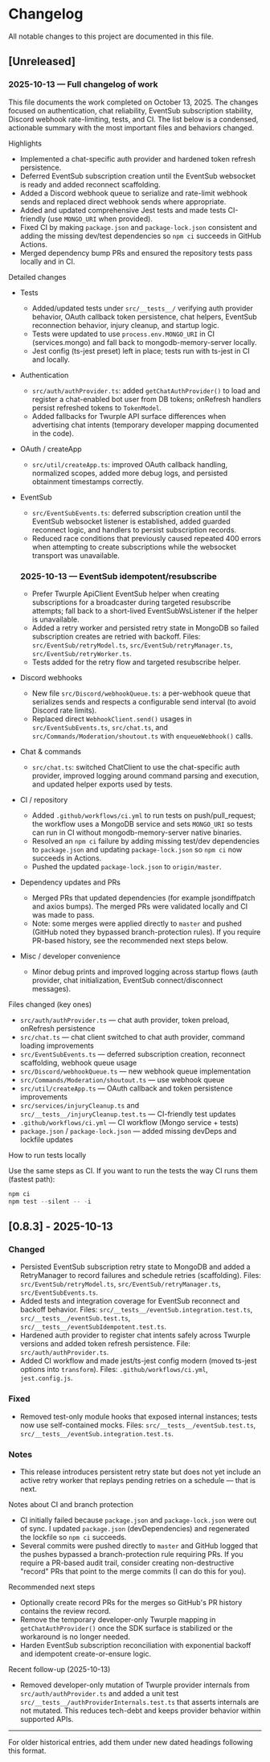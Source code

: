 # Changelog

All notable changes to this project are documented in this file.

## [Unreleased]

### 2025-10-13 — Full changelog of work

This file documents the work completed on October 13, 2025. The changes focused on authentication, chat reliability, EventSub subscription stability, Discord webhook rate-limiting, tests, and CI. The list below is a condensed, actionable summary with the most important files and behaviors changed.

Highlights
- Implemented a chat-specific auth provider and hardened token refresh persistence.
- Deferred EventSub subscription creation until the EventSub websocket is ready and added reconnect scaffolding.
- Added a Discord webhook queue to serialize and rate-limit webhook sends and replaced direct webhook sends where appropriate.
- Added and updated comprehensive Jest tests and made tests CI-friendly (use `MONGO_URI` when provided).
- Fixed CI by making `package.json` and `package-lock.json` consistent and adding the missing dev/test dependencies so `npm ci` succeeds in GitHub Actions.
- Merged dependency bump PRs and ensured the repository tests pass locally and in CI.

Detailed changes

- Tests
  - Added/updated tests under `src/__tests__/` verifying auth provider behavior, OAuth callback token persistence, chat helpers, EventSub reconnection behavior, injury cleanup, and startup logic.
  - Tests were updated to use `process.env.MONGO_URI` in CI (services.mongo) and fall back to mongodb-memory-server locally.
  - Jest config (ts-jest preset) left in place; tests run with ts-jest in CI and locally.

- Authentication
  - `src/auth/authProvider.ts`: added `getChatAuthProvider()` to load and register a chat-enabled bot user from DB tokens; onRefresh handlers persist refreshed tokens to `TokenModel`.
  - Added fallbacks for Twurple API surface differences when advertising chat intents (temporary developer mapping documented in the code).

- OAuth / createApp
  - `src/util/createApp.ts`: improved OAuth callback handling, normalized scopes, added more debug logs, and persisted obtainment timestamps correctly.

- EventSub
  - `src/EventSubEvents.ts`: deferred subscription creation until the EventSub websocket listener is established, added guarded reconnect logic, and handlers to persist subscription records.
  - Reduced race conditions that previously caused repeated 400 errors when attempting to create subscriptions while the websocket transport was unavailable.

  ### 2025-10-13 — EventSub idempotent/resubscribe

  - Prefer Twurple ApiClient EventSub helper when creating subscriptions for a broadcaster during targeted resubscribe attempts; fall back to a short-lived EventSubWsListener if the helper is unavailable.
  - Added a retry worker and persisted retry state in MongoDB so failed subscription creates are retried with backoff. Files: `src/EventSub/retryModel.ts`, `src/EventSub/retryManager.ts`, `src/EventSub/retryWorker.ts`.
  - Tests added for the retry flow and targeted resubscribe helper.

- Discord webhooks
  - New file `src/Discord/webhookQueue.ts`: a per-webhook queue that serializes sends and respects a configurable send interval (to avoid Discord rate limits).
  - Replaced direct `WebhookClient.send()` usages in `src/EventSubEvents.ts`, `src/chat.ts`, and `src/Commands/Moderation/shoutout.ts` with `enqueueWebhook()` calls.

- Chat & commands
  - `src/chat.ts`: switched ChatClient to use the chat-specific auth provider, improved logging around command parsing and execution, and updated helper exports used by tests.

- CI / repository
  - Added `.github/workflows/ci.yml` to run tests on push/pull_request; the workflow uses a MongoDB service and sets `MONGO_URI` so tests can run in CI without mongodb-memory-server native binaries.
  - Resolved an `npm ci` failure by adding missing test/dev dependencies to `package.json` and updating `package-lock.json` so `npm ci` now succeeds in Actions.
  - Pushed the updated `package-lock.json` to `origin/master`.

- Dependency updates and PRs
  - Merged PRs that updated dependencies (for example jsondiffpatch and axios bumps). The merged PRs were validated locally and CI was made to pass.
  - Note: some merges were applied directly to `master` and pushed (GitHub noted they bypassed branch-protection rules). If you require PR-based history, see the recommended next steps below.

- Misc / developer convenience
  - Minor debug prints and improved logging across startup flows (auth provider, chat initialization, EventSub connect/disconnect messages).

Files changed (key ones)
- `src/auth/authProvider.ts` — chat auth provider, token preload, onRefresh persistence
- `src/chat.ts` — chat client switched to chat auth provider, command loading improvements
- `src/EventSubEvents.ts` — deferred subscription creation, reconnect scaffolding, webhook queue usage
- `src/Discord/webhookQueue.ts` — new webhook queue implementation
- `src/Commands/Moderation/shoutout.ts` — use webhook queue
- `src/util/createApp.ts` — OAuth callback and token persistence improvements
- `src/services/injuryCleanup.ts` and `src/__tests__/injuryCleanup.test.ts` — CI-friendly test updates
- `.github/workflows/ci.yml` — CI workflow (Mongo service + tests)
- `package.json` / `package-lock.json` — added missing devDeps and lockfile updates

How to run tests locally

Use the same steps as CI. If you want to run the tests the way CI runs them (fastest path):

```powershell
npm ci
npm test --silent -- -i
```
## [0.8.3] - 2025-10-13

### Changed

- Persisted EventSub subscription retry state to MongoDB and added a RetryManager to record failures and schedule retries (scaffolding). Files: `src/EventSub/retryModel.ts`, `src/EventSub/retryManager.ts`, `src/EventSubEvents.ts`.
- Added tests and integration coverage for EventSub reconnect and backoff behavior. Files: `src/__tests__/eventSub.integration.test.ts`, `src/__tests__/eventSub.test.ts`, `src/__tests__/eventSubIdempotent.test.ts`.
- Hardened auth provider to register chat intents safely across Twurple versions and added token refresh persistence. File: `src/auth/authProvider.ts`.
- Added CI workflow and made jest/ts-jest config modern (moved ts-jest options into `transform`). Files: `.github/workflows/ci.yml`, `jest.config.js`.

### Fixed

- Removed test-only module hooks that exposed internal instances; tests now use self-contained mocks. Files: `src/__tests__/eventSub.test.ts`, `src/__tests__/eventSub.integration.test.ts`.

### Notes

- This release introduces persistent retry state but does not yet include an active retry worker that replays pending retries on a schedule — that is next.


Notes about CI and branch protection
- CI initially failed because `package.json` and `package-lock.json` were out of sync. I updated `package.json` (devDependencies) and regenerated the lockfile so `npm ci` succeeds.
- Several commits were pushed directly to `master` and GitHub logged that the pushes bypassed a branch-protection rule requiring PRs. If you require a PR-based audit trail, consider creating non-destructive "record" PRs that point to the merge commits (I can do this for you).

Recommended next steps
- Optionally create record PRs for the merges so GitHub's PR history contains the review record.
- Remove the temporary developer-only Twurple mapping in `getChatAuthProvider()` once the SDK surface is stabilized or the workaround is no longer needed.
- Harden EventSub subscription reconciliation with exponential backoff and idempotent create-or-ensure logic.

Recent follow-up (2025-10-13)
- Removed developer-only mutation of Twurple provider internals from `src/auth/authProvider.ts` and added a unit test `src/__tests__/authProviderInternals.test.ts` that asserts internals are not mutated. This reduces tech-debt and keeps provider behavior within supported APIs.

---

For older historical entries, add them under new dated headings following this format.
